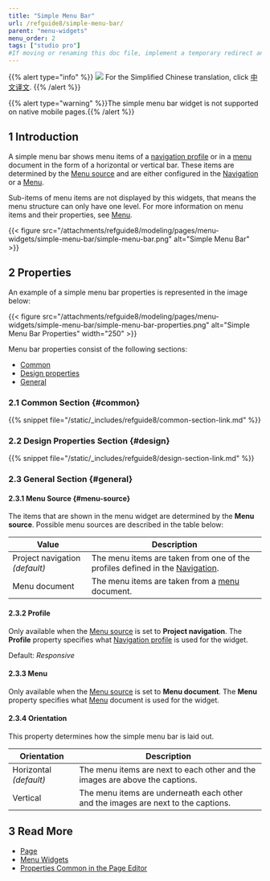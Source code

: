 ```yaml
---
title: "Simple Menu Bar"
url: /refguide8/simple-menu-bar/
parent: "menu-widgets"
menu_order: 2
tags: ["studio pro"]
#If moving or renaming this doc file, implement a temporary redirect and let the respective team know they should update the URL in the product. See Mapping to Products for more details.
---
```


{{% alert type="info" %}}
<img src="attachments/chinese-translation/china.png" style="display: inline-block; margin: 0" /> For the Simplified Chinese translation, click [中文译文](https://cdn.mendix.tencent-cloud.com/documentation/refguide8/simple-menu-bar.pdf).
{{% /alert %}}

{{% alert type="warning" %}}The simple menu bar widget is not supported on native mobile pages.{{% /alert %}}

## 1 Introduction

A simple menu bar shows menu items of a [navigation profile](/refguide8/navigation/#profiles) or in a [menu](/refguide8/menu/) document in the form of a horizontal or vertical bar. These items are determined by the [Menu source](#menu-source) and are either configured in the [Navigation](/refguide8/navigation/) or a [Menu](/refguide8/menu/).

Sub-items of menu items are not displayed by this widgets, that means the menu structure can only have one level. For more information on menu items and their properties, see [Menu](/refguide8/menu/).

{{< figure src="/attachments/refguide8/modeling/pages/menu-widgets/simple-menu-bar/simple-menu-bar.png" alt="Simple Menu Bar" >}}

## 2 Properties

An example of a simple menu bar properties is represented in the image below:

{{< figure src="/attachments/refguide8/modeling/pages/menu-widgets/simple-menu-bar/simple-menu-bar-properties.png" alt="Simple Menu Bar Properties"   width="250"  >}}

Menu bar properties consist of the following sections:

* [Common](#common)
* [Design properties](#design)
* [General](#general)

### 2.1 Common Section {#common}

{{% snippet file="/static/_includes/refguide8/common-section-link.md" %}}

### 2.2 Design Properties Section {#design}

{{% snippet file="/static/_includes/refguide8/design-section-link.md" %}}

### 2.3 General Section {#general}

#### 2.3.1 Menu Source {#menu-source}

The items that are shown in the menu widget are determined by the **Menu source**. Possible menu sources are described in the table below:

| Value              | Description                                                  |
| ------------------ | ------------------------------------------------------------ |
| Project navigation  *(default)* | The menu items are taken from one of the profiles defined in the [Navigation](/refguide8/navigation/). |
| Menu document      | The menu items are taken from a [menu](/refguide8/menu/) document.       |

#### 2.3.2 Profile 

Only available when the [Menu source](#menu-source) is set to **Project navigation**. The **Profile** property specifies what [Navigation profile](/refguide8/navigation/#profiles) is used for the widget. 

Default: *Responsive*

#### 2.3.3 Menu 

Only available when the [Menu source](#menu-source) is set to **Menu document**. The **Menu** property specifies what [Menu](/refguide8/menu/) document is used for the widget.

#### 2.3.4 Orientation

This property determines how the simple menu bar is laid out.

| Orientation | Description |
| --- | --- |
| Horizontal  *(default)* | The menu items are next to each other and the images are above the captions. |
| Vertical | The menu items are underneath each other and the images are next to the captions. |

## 3 Read More

* [Page](/refguide8/page/)
* [Menu Widgets](/refguide8/menu-widgets/)
* [Properties Common in the Page Editor](/refguide8/common-widget-properties/)
